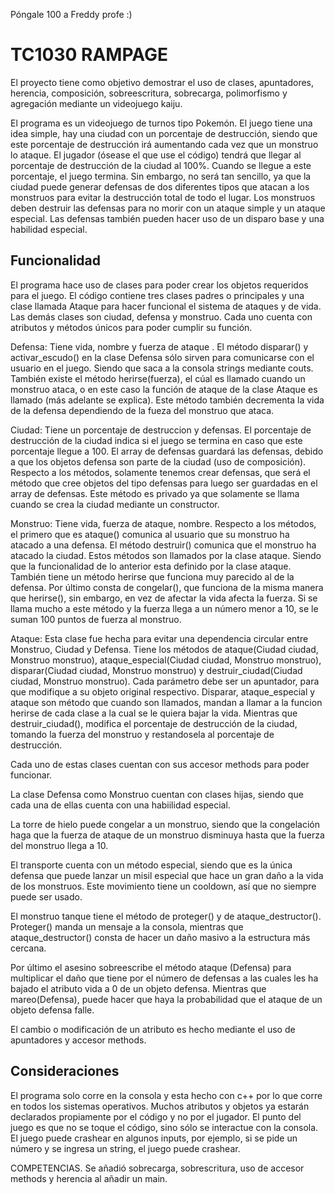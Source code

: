 Póngale 100 a Freddy profe :)

# TC1030 RAMPAGE
El proyecto tiene como objetivo demostrar el uso de clases, apuntadores, herencia, composición, sobreescritura, sobrecarga, polimorfismo y agregación mediante un videojuego kaiju.

El programa es un videojuego de turnos tipo Pokemón. El juego tiene una idea simple, hay una ciudad con un porcentaje de destrucción, siendo que este porcentaje de destrucción irá aumentando cada vez que un monstruo lo ataque. El jugador (ósease el que use el código) tendrá que llegar al porcentaje de destrucción de la ciudad al 100%. Cuando se llegue a este porcentaje, el juego termina. Sin embargo, no será tan sencillo, ya que la ciudad puede generar defensas de dos diferentes tipos que atacan a los monstruos para evitar la destrucción total de todo el lugar. Los monstruos deben destruir las defensas para no morir con un ataque simple y un ataque especial. Las defensas también pueden hacer uso de un disparo base y una habilidad especial.

## Funcionalidad
El programa hace uso de clases para poder crear los objetos requeridos para el juego. El código contiene tres clases padres o principales y una clase llamada Ataque para hacer funcional el sistema de ataques y de vida. Las demás clases son ciudad, defensa y monstruo. Cada uno cuenta con atributos y métodos únicos para poder cumplir su función. 

Defensa:
 Tiene vida, nombre y fuerza de ataque . El método disparar() y activar_escudo() en la clase Defensa sólo sirven para comunicarse con el usuario en el juego. Siendo que saca a la consola strings mediante couts.  También existe el método herirse(fuerza), el cúal es llamado cuando un monstruo ataca, o en este caso la función de ataque de la clase Ataque es llamado (más adelante se explica). Este método también decrementa la vida de la defensa dependiendo de la fueza del monstruo que ataca.

Ciudad:
 Tiene un porcentaje de destruccion y defensas. El porcentaje de destrucción de la ciudad indica si el juego se termina en caso que este porcentaje llegue a 100. El array de defensas guardará las defensas, debido a que los objetos defensa son parte de la ciudad (uso de composición).  Respecto a los métodos, solamente tenemos crear defensas, que será el método que cree objetos del tipo defensas para luego ser guardadas en el array de defensas. Este método es privado ya que solamente se llama cuando se crea la ciudad mediante un constructor.
 
Monstruo:
 Tiene vida, fuerza de ataque, nombre. Respecto a los métodos, el primero que es ataque() comunica al usuario que su monstruo ha atacado a una defensa. El método destruir() comunica que el monstruo ha atacado la ciudad. Estos métodos son llamados por la clase ataque. Siendo que la funcionalidad de lo anterior esta definido por la clase ataque. También tiene un método herirse que funciona muy parecido al de la defensa. Por último consta de congelar(), que funciona de la misma manera que herirse(), sin embargo, en vez de afectar la vida afecta la fuerza. Si se llama mucho a este método y la fuerza llega a un número menor a 10, se le suman 100 puntos de fuerza al monstruo.
 
 Ataque:
 Esta clase fue hecha para evitar una dependencia circular entre Monstruo, Ciudad y Defensa. Tiene los métodos de ataque(Ciudad ciudad, Monstruo monstruo), ataque_especial(Ciudad ciudad, Monstruo monstruo), disparar(Ciudad ciudad, Monstruo monstruo) y destruir_ciudad(Ciudad ciudad, Monstruo monstruo). Cada parámetro debe ser un apuntador, para que modifique a su objeto original respectivo. Disparar, ataque_especial y ataque son método que cuando son llamados, mandan a llamar a la funcion herirse de cada clase a la cual se le quiera bajar la vida. Mientras que destruir_ciudad(), modifica el porcentaje de destrucción de la ciudad, tomando la fuerza del monstruo y restandosela al porcentaje de destrucción.

Cada uno de estas clases cuentan con sus accesor methods para poder funcionar.

La clase Defensa como Monstruo cuentan con clases hijas, siendo que cada una de ellas cuenta con una habiilidad especial.

La torre de hielo puede congelar a un monstruo, siendo que la congelación haga que la fuerza de ataque de un monstruo disminuya hasta que la fuerza del monstruo llega a 10.

El transporte cuenta con un método especial, siendo que es la única defensa que puede lanzar un misil especial que hace un gran daño a la vida de los monstruos. Este movimiento tiene un cooldown, así que no siempre puede ser usado.


El monstruo tanque tiene el método de proteger() y de ataque_destructor(). Proteger() manda un mensaje a la consola, mientras que ataque_destructor() consta de hacer un daño masivo a la estructura más cercana.

Por último el asesino sobreescribe el método ataque (Defensa) para multiplicar el daño  que tiene por el número de defensas a las cuales les ha bajado el atributo vida a 0 de un objeto defensa. Mientras que mareo(Defensa), puede hacer que haya la probabilidad que el ataque de un objeto defensa falle.

El cambio o modificación de un atributo es hecho mediante el uso de apuntadores y accesor methods.

## Consideraciones
El programa solo corre en la consola y esta hecho con c++  por lo que corre en todos los sistemas operativos. Muchos atributos y objetos ya estarán declarados propiamente por el código y no por el jugador. El punto del juego es que no se toque el código, sino sólo se interactue con la consola. El juego puede crashear en algunos inputs, por ejemplo, si se pide un número y se ingresa un string, el juego puede crashear.

COMPETENCIAS.
Se añadió sobrecarga, sobrescritura, uso de accesor methods y herencia al añadir un main.
